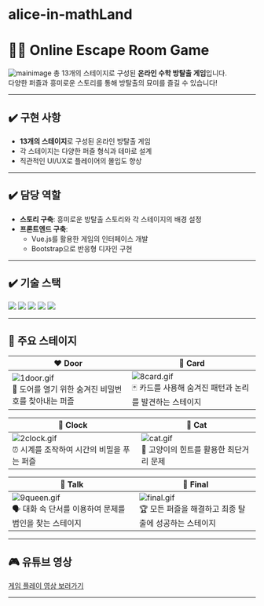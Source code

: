 # alice-in-mathLand

# 🕵️‍♂️ Online Escape Room Game
![mainimage](https://github.com/user-attachments/assets/b082286d-934d-48c5-a34f-0c48dee0ccb4)
총 13개의 스테이지로 구성된 **온라인 수학 방탈출 게임**입니다. <br>
다양한 퍼즐과 흥미로운 스토리를 통해 방탈출의 묘미를 즐길 수 있습니다!


---

## ✔️ 구현 사항

- **13개의 스테이지**로 구성된 온라인 방탈출 게임
- 각 스테이지는 다양한 퍼즐 형식과 테마로 설계
- 직관적인 UI/UX로 플레이어의 몰입도 향상

---

## ✔️ 담당 역할

- **스토리 구축**: 흥미로운 방탈출 스토리와 각 스테이지의 배경 설정
- **프론트엔드 구축**: 
  - Vue.js를 활용한 게임의 인터페이스 개발
  - Bootstrap으로 반응형 디자인 구현

---

## ✔️ 기술 스택

<p>
<img src="https://img.shields.io/badge/html5-E34F26?style=for-the-badge&logo=html5&logoColor=white">
<img src="https://img.shields.io/badge/css-1572B6?style=for-the-badge&logo=css3&logoColor=white">
<img src="https://img.shields.io/badge/javascript-F7DF1E?style=for-the-badge&logo=javascript&logoColor=black">
<img src="https://img.shields.io/badge/jquery-0769AD?style=for-the-badge&logo=jquery&logoColor=white">
<img src="https://img.shields.io/badge/vue.js-4FC08D?style=for-the-badge&logo=vue.js&logoColor=white">
</p>

---

## 🌟 주요 스테이지

| ❤️ Door | 🧡 Card |
|----------|---------|
| ![1door.gif](images/1door.gif)  <br>🔑 도어를 열기 위한 숨겨진 비밀번호를 찾아내는 퍼즐 | ![8card.gif](images/8card.gif)  <br>🃏 카드를 사용해 숨겨진 패턴과 논리를 발견하는 스테이지 |

| 💜 Clock | 💚 Cat |
|----------|--------|
| ![2clock.gif](images/2clock.gif)  <br>⏰ 시계를 조작하여 시간의 비밀을 푸는 퍼즐 | ![cat.gif](images/cat.gif)  <br>🐾 고양이의 힌트를 활용한 최단거리 문제 |

| 💛 Talk | 💚 Final |
|---------|----------|
| ![9queen.gif](images/9queen.gif)  <br>🗣️ 대화 속 단서를 이용하여 문제를 범인을 찾는 스테이지 | ![final.gif](images/final.gif)  <br>🏆 모든 퍼즐을 해결하고 최종 탈출에 성공하는 스테이지 |


---

## 🎮 유튜브 영상

[게임 플레이 영상 보러가기](https://www.youtube.com/watch?v=bX1xGlFm-a8)

---
